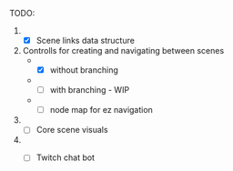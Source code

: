 TODO:
1. - [x] Scene links data structure
2. Controlls for creating and navigating between scenes
    - - [x] without branching
    - - [ ] with branching - WIP
    - - [ ] node map for ez navigation
3. - [ ] Core scene visuals
4. - [ ] Twitch chat bot

